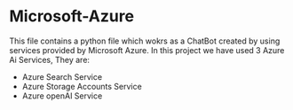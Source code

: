 # Microsoft-Azure
This file contains a python file which wokrs as a ChatBot created by using services provided by Microsoft Azure.
In this project we have used 3 Azure Ai Services, They are:
- Azure Search Service
- Azure Storage Accounts Service 
- Azure openAI Service
